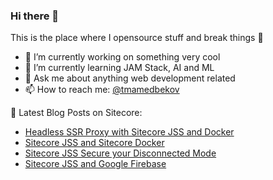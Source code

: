 ### Hi there 👋

This is the place where I opensource stuff and break things 🤣

- 🔭 I’m currently working on something very cool
- 🌱 I’m currently learning JAM Stack, AI and ML
- 💬 Ask me about anything web development related
- 📫 How to reach me: [@tmamedbekov](https://twitter.com/tmamedbekov)

📕 Latest Blog Posts on Sitecore:

<!-- BLOG-POST-LIST:START -->
- [Headless SSR Proxy with Sitecore JSS and Docker](https://mysitecore.blog/2020/08/11/headless-ssr-proxy-with-sitecore-jss-and-docker/)
- [Sitecore JSS and Sitecore Docker](https://mysitecore.blog/2020/08/02/sitecore-jss-with-docker/)
- [Sitecore JSS Secure your Disconnected Mode](https://mysitecore.blog/2020/05/26/sitecore-jss-secure-your-disconnected-mode-with-https/)
- [Sitecore JSS and Google Firebase](https://mysitecore.blog/2020/05/20/sitecore-jss-google-firebase/)
<!-- BLOG-POST-LIST:END -->
